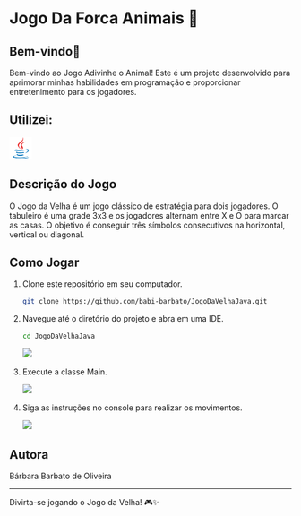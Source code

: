 <h1> Jogo Da Forca Animais 🐶</h1>

## Bem-vindo👋

<p> Bem-vindo ao Jogo Adivinhe o Animal! Este é um projeto desenvolvido para aprimorar minhas habilidades em programação e proporcionar entretenimento para os jogadores.</p>


<h2>Utilizei:</h2>
<a><img src="https://raw.githubusercontent.com/devicons/devicon/master/icons/java/java-original.svg" alt="Python" width="40" height="40"></a>

## Descrição do Jogo

O Jogo da Velha é um jogo clássico de estratégia para dois jogadores. O tabuleiro é uma grade 3x3 e os jogadores alternam entre X e O para marcar as casas. O objetivo é conseguir três símbolos consecutivos na horizontal, vertical ou diagonal.

## Como Jogar

1. Clone este repositório em seu computador.

    ```bash
    git clone https://github.com/babi-barbato/JogoDaVelhaJava.git
    ```

2. Navegue até o diretório do projeto e abra em uma IDE.

    ```bash
    cd JogoDaVelhaJava
    ```

    <img src="img/caminho.png">

3. Execute a classe Main.
   
    <img src="img/runMain.png">

4. Siga as instruções no console para realizar os movimentos.

    <img src="img/Jogo.png">

## Autora

Bárbara Barbato de Oliveira

---

Divirta-se jogando o Jogo da Velha! 🎮✨
